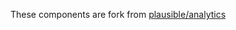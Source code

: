 These components are fork from [plausible/analytics](https://github.com/plausible/analytics/tree/v1.4.2)
